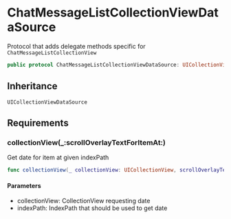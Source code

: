# ChatMessageListCollectionViewDataSource

Protocol that adds delegate methods specific for `ChatMessageListCollectionView`

``` swift
public protocol ChatMessageListCollectionViewDataSource: UICollectionViewDataSource 
```

## Inheritance

`UICollectionViewDataSource`

## Requirements

### collectionView(\_:​scrollOverlayTextForItemAt:​)

Get date for item at given indexPath

``` swift
func collectionView(_ collectionView: UICollectionView, scrollOverlayTextForItemAt indexPath: IndexPath) -> String?
```

#### Parameters

  - collectionView: CollectionView requesting date
  - indexPath: IndexPath that should be used to get date
